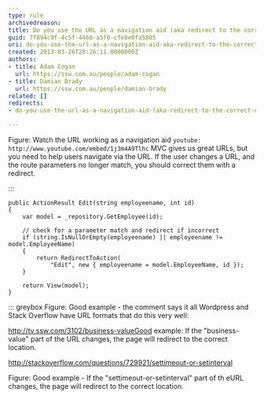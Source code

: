 ```yaml
---
type: rule
archivedreason: 
title: Do you use the URL as a navigation aid (aka redirect to the correct url if it is incorrect)?
guid: 7f894c9f-4c5f-4460-a5f0-cfe8e0fa5805
uri: do-you-use-the-url-as-a-navigation-aid-aka-redirect-to-the-correct-url-if-it-is-incorrect
created: 2013-03-26T20:26:11.0000000Z
authors:
- title: Adam Cogan
  url: https://ssw.com.au/people/adam-cogan
- title: Damian Brady
  url: https://ssw.com.au/people/damian-brady
related: []
redirects:
- do-you-use-the-url-as-a-navigation-aid-(aka-redirect-to-the-correct-url-if-it-is-incorrect)

---
```


Figure: Watch the URL working as a navigation aid
`youtube: http://www.youtube.com/embed/1j3m4A9Tlhc`
MVC gives us great URLs, but you need to help users navigate via the URL.  If the user changes a URL, and the route parameters no longer match, you should correct them with a redirect.

<!--endintro-->



:::


```
public ActionResult Edit(string employeename, int id)
{
    var model = _repository.GetEmployee(id);

    // check for a parameter match and redirect if incorrect
    if (string.IsNullOrEmpty(employeename) || employeename != model.EmployeeName)
    {
        return RedirectToAction(
            "Edit", new { employeename = model.EmployeeName, id });
    }

    return View(model);
}
```


::: greybox
Figure: Good example - the comment says it all  Wordpress and Stack Overflow have URL formats that do this very well:



http://tv.ssw.com/3102/business-valueGood example: If the "business-value" part of the URL changes, the page will redirect to the correct location.




http://stackoverflow.com/questions/729921/settimeout-or-setinterval

Figure: Good example - If the "settimeout-or-setinterval" part of th eURL changes, the page will redirect to the correct location.
